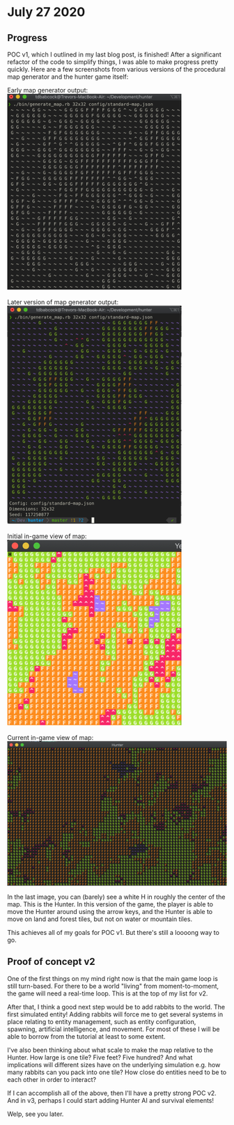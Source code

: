 # July 27 2020
## Progress
POC v1, which I outlined in my last blog post, is finished! After a significant refactor of the code to simplify things, I was able to make progress pretty quickly. Here are a few screenshots from various versions of the procedural map generator and the hunter game itself:

Early map generator output:
<br/>
<img src="img/mapgen1.png" alt="drawing" width="400"/>
<br/><br/>
Later version of map generator output:
<br/>
<img src="img/mapgen2.png" alt="drawing" width="400"/>
<br/><br/>
Initial in-game view of map:
<br/>
<img src="img/POCv0.png" alt="drawing" width="400"/>
<br/><br/>
Current in-game view of map:
<br/>
<img src="img/POCv1.png" alt="drawing" width="600"/>

In the last image, you can (barely) see a white H in roughly the center of the map. This is the Hunter. In this version of the game, the player is able to move the Hunter around using the arrow keys, and the Hunter is able to move on land and forest tiles, but not on water or mountain tiles.

This achieves all of my goals for POC v1. But there's still a loooong way to go.

## Proof of concept v2
One of the first things on my mind right now is that the main game loop is still turn-based. For there to be a world "living" from moment-to-moment, the game will need a real-time loop. This is at the top of my list for v2.

After that, I think a good next step would be to add rabbits to the world. The first simulated entity! Adding rabbits will force me to get several systems in place relating to entity management, such as entity configuration, spawning, artificial intelligence, and movement. For most of these I will be able to borrow from the tutorial at least to some extent.

I've also been thinking about what scale to make the map relative to the Hunter. How large is one tile? Five feet? Five hundred? And what implications will different sizes have on the underlying simulation e.g. how many rabbits can you pack into one tile? How close do entities need to be to each other in order to interact?

If I can accomplish all of the above, then I'll have a pretty strong POC v2. And in v3, perhaps I could start adding Hunter AI and survival elements!

Welp, see you later.